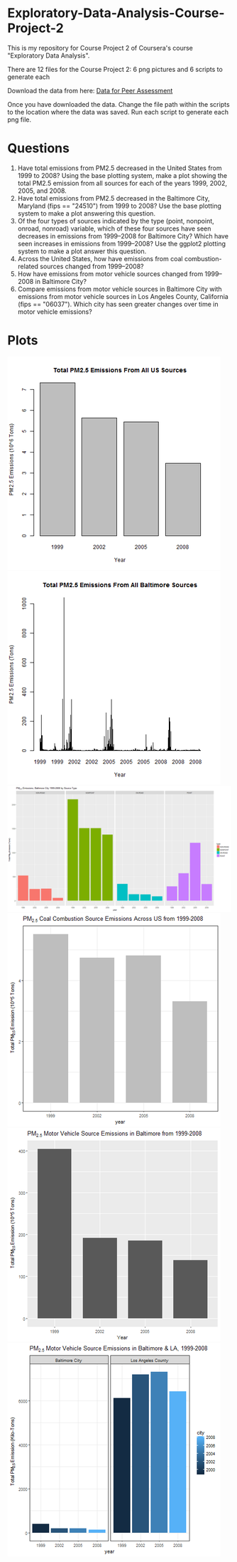 # Exploratory-Data-Analysis-Course-Project-2

This is my repository for Course Project 2 of Coursera's course "Exploratory Data Analysis". 

There are 12 files for the Course Project 2: 6 png pictures and 6 scripts to generate each

Download the data from here:
<a href="https://d396qusza40orc.cloudfront.net/exdata%2Fdata%2FNEI_data.zip">Data for Peer Assessment</a>

Once you have downloaded the data. Change the file path within the scripts to the location where the data was saved. Run each script to generate each png file.


# Questions
1. Have total emissions from PM2.5 decreased in the United States from 1999 to 2008? Using the base plotting system, make a plot showing the total PM2.5 emission from all sources for each of the years 1999, 2002, 2005, and 2008.
2. Have total emissions from PM2.5 decreased in the Baltimore City, Maryland (fips == "24510") from 1999 to 2008? Use the base plotting system to make a plot answering this question.
3. Of the four types of sources indicated by the type (point, nonpoint, onroad, nonroad) variable, which of these four sources have seen decreases in emissions from 1999–2008 for Baltimore City? Which have seen increases in emissions from 1999–2008? Use the ggplot2 plotting system to make a plot answer this question.
4. Across the United States, how have emissions from coal combustion-related sources changed from 1999–2008?
5. How have emissions from motor vehicle sources changed from 1999–2008 in Baltimore City?
6. Compare emissions from motor vehicle sources in Baltimore City with emissions from motor vehicle sources in Los Angeles County, California (fips == "06037"). Which city has seen greater changes over time in motor vehicle emissions?


# Plots

![alt text](https://github.com/DataScienceCours/Exploratory-Data-Analysis-Course-Project-2/blob/master/plot1.png)
![alt text](https://github.com/DataScienceCours/Exploratory-Data-Analysis-Course-Project-2/blob/master/plot2.png)
![alt text](https://github.com/DataScienceCours/Exploratory-Data-Analysis-Course-Project-2/blob/master/plot3.png)
![alt text](https://github.com/DataScienceCours/Exploratory-Data-Analysis-Course-Project-2/blob/master/plot4.png)
![alt text](https://github.com/DataScienceCours/Exploratory-Data-Analysis-Course-Project-2/blob/master/plot5.png)
![alt text](https://github.com/DataScienceCours/Exploratory-Data-Analysis-Course-Project-2/blob/master/plot6.png)
